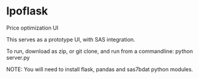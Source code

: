 # lpoflask
Price optimization UI

This serves as a prototype UI, with SAS integration.

To run, download as zip, or git clone, and run from a commandline: python server.py

NOTE: You will need to install flask, pandas and sas7bdat python modules.

